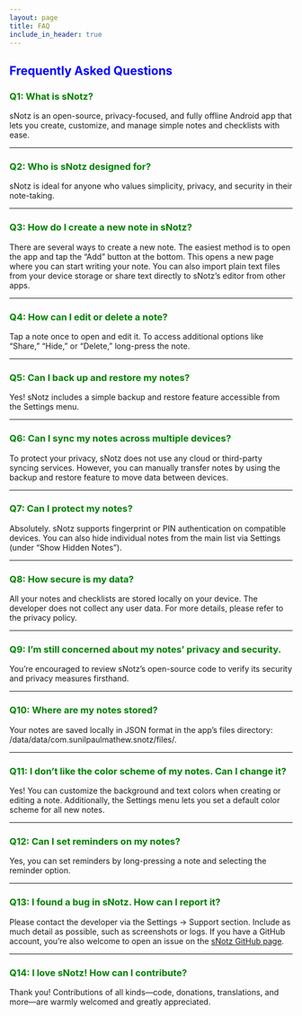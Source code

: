 ```yaml
---
layout: page
title: FAQ
include_in_header: true
---
```


<h2 style="color: blue">Frequently Asked Questions</h2>

<h3 style="color: green">Q1: What is sNotz?</h3>

sNotz is an open-source, privacy-focused, and fully offline Android app that lets you create, customize, and manage simple notes and checklists with ease.

<hr>

<h3 style="color: green">Q2: Who is sNotz designed for?</h3>

sNotz is ideal for anyone who values simplicity, privacy, and security in their note-taking.

<hr>

<h3 style="color: green">Q3: How do I create a new note in sNotz?</h3>

There are several ways to create a new note. The easiest method is to open the app and tap the “Add” button at the bottom. This opens a new page where you can start writing your note. You can also import plain text files from your device storage or share text directly to sNotz’s editor from other apps.

<hr>

<h3 style="color: green">Q4: How can I edit or delete a note?</h3>

Tap a note once to open and edit it. To access additional options like “Share,” “Hide,” or “Delete,” long-press the note.

<hr>

<h3 style="color: green">Q5: Can I back up and restore my notes?</h3>

Yes! sNotz includes a simple backup and restore feature accessible from the Settings menu.

<hr>

<h3 style="color: green">Q6: Can I sync my notes across multiple devices?</h3>

To protect your privacy, sNotz does not use any cloud or third-party syncing services. However, you can manually transfer notes by using the backup and restore feature to move data between devices.

<hr>

<h3 style="color: green">Q7: Can I protect my notes?</h3>

Absolutely. sNotz supports fingerprint or PIN authentication on compatible devices. You can also hide individual notes from the main list via Settings (under “Show Hidden Notes”).

<hr>

<h3 style="color: green">Q8: How secure is my data?</h3>

All your notes and checklists are stored locally on your device. The developer does not collect any user data. For more details, please refer to the privacy policy.

<hr>

<h3 style="color: green">Q9: I’m still concerned about my notes’ privacy and security.</h3>

You’re encouraged to review sNotz’s open-source code to verify its security and privacy measures firsthand.

<hr>

<h3 style="color: green">Q10: Where are my notes stored?</h3>

Your notes are saved locally in JSON format in the app’s files directory: /data/data/com.sunilpaulmathew.snotz/files/.

<hr>

<h3 style="color: green">Q11: I don’t like the color scheme of my notes. Can I change it?</h3>

Yes! You can customize the background and text colors when creating or editing a note. Additionally, the Settings menu lets you set a default color scheme for all new notes.

<hr>

<h3 style="color: green">Q12: Can I set reminders on my notes?</h3>

Yes, you can set reminders by long-pressing a note and selecting the reminder option.

<hr>

<h3 style="color: green">Q13: I found a bug in sNotz. How can I report it?</h3>

Please contact the developer via the Settings → Support section. Include as much detail as possible, such as screenshots or logs. If you have a GitHub account, you’re also welcome to open an issue on the <a href="https://github.com/sunilpaulmathew/sNotz/issues/new" target="_blank">sNotz GitHub page</a>.

<hr>

<h3 style="color: green">Q14: I love sNotz! How can I contribute?</h3>

Thank you! Contributions of all kinds—code, donations, translations, and more—are warmly welcomed and greatly appreciated.
